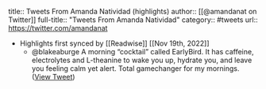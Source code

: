 title:: Tweets From Amanda Natividad (highlights)
author:: [[@amandanat on Twitter]]
full-title:: "Tweets From Amanda Natividad"
category:: #tweets
url:: https://twitter.com/amandanat

- Highlights first synced by [[Readwise]] [[Nov 19th, 2022]]
	- @blakeaburge A morning “cocktail” called EarlyBird. It has caffeine, electrolytes and L-theanine to wake you up, hydrate you, and leave you feeling calm yet alert. Total gamechanger for my mornings. ([View Tweet](https://twitter.com/amandanat/status/1506665975151693826))
